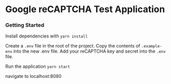 # Google reCAPTCHA Test Application

### Getting Started

Install dependencies with `yarn install`

Create a `.env` file in the root of the project.
Copy the contents of `.example-env` into the new .env file.
Add your reCAPTCHA key and secret into the `.env` file.

Run the application `yarn start`

navigate to localhost:8080
